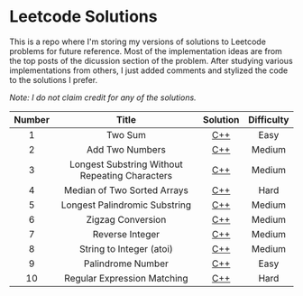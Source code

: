 # Leetcode Solutions

This is a repo where I'm storing my versions of solutions to Leetcode problems for future reference. Most of the implementation 
ideas are from the top posts of the dicussion section of the problem. After studying various implementations from others, I 
just added comments and stylized the code to the solutions I prefer.

*Note: I do not claim credit for any of the solutions.*

| Number| Title | Solution | Difficulty |
|:-----:|:-----:|:--------:|:----------:|
| 1 | Two Sum | [C++](https://github.com/phanturne/leetcode/blob/main/Solutions/TwoSum.cpp)| Easy |
| 2 | Add Two Numbers | [C++](https://github.com/phanturne/leetcode/blob/main/Solutions/AddTwoNumbers.cpp) | Medium |
| 3| Longest Substring Without Repeating Characters | [C++](https://github.com/phanturne/leetcode/blob/main/Solutions/LongestSubstringWithoutRepeatingCharacters.cpp) | Medium |
| 4 | Median of Two Sorted Arrays | [C++](https://github.com/phanturne/leetcode/blob/main/Solutions/MedianOfTwoSortedArrays.cpp) | Hard |
| 5 | Longest Palindromic Substring | [C++](https://github.com/phanturne/leetcode/blob/main/Solutions/LongestPalindromicSubstring.cpp) | Medium |
| 6 | Zigzag Conversion | [C++](https://github.com/phanturne/leetcode/blob/main/Solutions/ZigzagConversion.cpp) | Medium |
| 7 | Reverse Integer | [C++](https://github.com/phanturne/leetcode/blob/main/Solutions/ReverseInteger.cpp) | Medium | 
| 8 | String to Integer (atoi) | [C++](https://github.com/phanturne/leetcode-solutions/blob/main/Solutions/StringToInteger.cpp) | Medium |
| 9 | Palindrome Number | [C++](https://github.com/phanturne/leetcode-solutions/blob/main/Solutions/PalindromeNumber.cpp) | Easy |
| 10 | Regular Expression Matching | [C++](https://github.com/phanturne/leetcode-solutions/blob/main/Solutions/RegularExpressionMatching.cpp) | Hard |

